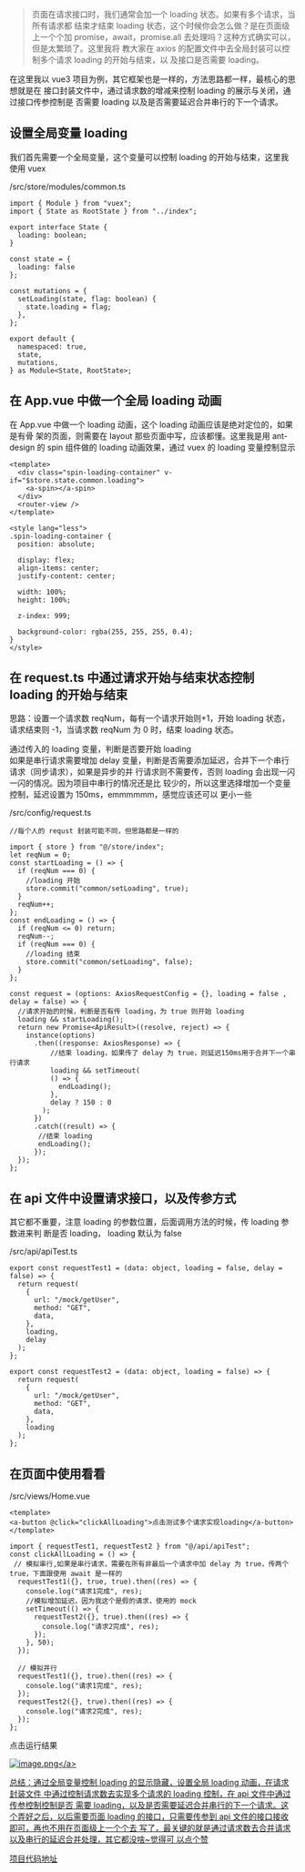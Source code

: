 > 页面在请求接口时，我们通常会加一个 loading 状态。如果有多个请求，当所有请求都
> 结束才结束 loading 状态，这个时候你会怎么做？是在页面级上一个个加
> promise，await，promise.all 去处理吗？这种方式确实可以，但是太繁琐了。这里我将
> 教大家在 axios 的配置文件中去全局封装可以控制多个请求 loading 的开始与结束，以
> 及接口是否需要 loading。

在这里我以 vue3 项目为例，其它框架也是一样的，方法思路都一样，最核心的思想就是在
接口封装文件中，通过请求数的增减来控制 loading 的展示与关闭，通过接口传参控制是
否需要 loading 以及是否需要延迟合并串行的下一个请求。

## 设置全局变量 loading

我们首先需要一个全局变量，这个变量可以控制 loading 的开始与结束，这里我使用 vuex

/src/store/modules/common.ts

```
import { Module } from "vuex";
import { State as RootState } from "../index";

export interface State {
  loading: boolean;
}

const state = {
  loading: false
};

const mutations = {
  setLoading(state, flag: boolean) {
    state.loading = flag;
  },
};

export default {
  namespaced: true,
  state,
  mutations,
} as Module<State, RootState>;

```

## 在 App.vue 中做一个全局 loading 动画

在 App.vue 中做一个 loading 动画，这个 loading 动画应该是绝对定位的，如果是有骨
架的页面，则需要在 layout 那些页面中写，应该都懂。这里我是用 ant-design 的 spin
组件做的 loading 动画效果，通过 vuex 的 loading 变量控制显示

```
<template>
  <div class="spin-loading-container" v-if="$store.state.common.loading">
    <a-spin></a-spin>
  </div>
  <router-view />
</template>

<style lang="less">
.spin-loading-container {
  position: absolute;

  display: flex;
  align-items: center;
  justify-content: center;

  width: 100%;
  height: 100%;

  z-index: 999;

  background-color: rgba(255, 255, 255, 0.4);
}
</style>
```

## 在 request.ts 中通过请求开始与结束状态控制 loading 的开始与结束

思路：设置一个请求数 reqNum，每有一个请求开始则+1，开始 loading 状态，请求结束则
-1，当请求数 reqNum 为 0 时，结束 loading 状态。

通过传入的 loading 变量，判断是否要开始 loading <br/> 如果是串行请求需要增加
delay 变量，判断是否需要添加延迟，合并下一个串行请求（同步请求），如果是异步的并
行请求则不需要传，否则 loading 会出现一闪一闪的情况。因为项目中串行的情况还是比
较少的，所以这里选择增加一个变量控制，延迟设置为 150ms，emmmmmm，感觉应该还可以
更小一些

/src/config/request.ts

```
//每个人的 requst 封装可能不同，但思路都是一样的

import { store } from "@/store/index";
let reqNum = 0;
const startLoading = () => {
  if (reqNum === 0) {
    //loading 开始
    store.commit("common/setLoading", true);
  }
  reqNum++;
};
const endLoading = () => {
  if (reqNum <= 0) return;
  reqNum--;
  if (reqNum === 0) {
    //loading 结束
    store.commit("common/setLoading", false);
  }
};

const request = (options: AxiosRequestConfig = {}, loading = false , delay = false) => {
  //请求开始的时候，判断是否有传 loading，为 true 则开始 loading
  loading && startLoading();
  return new Promise<ApiResult>((resolve, reject) => {
    instance(options)
      .then((response: AxiosResponse) => {
          //结束 loading，如果传了 delay 为 true，则延迟150ms用于合并下一个串行请求
          loading && setTimeout(
          () => {
            endLoading();
          },
          delay ? 150 : 0
        );
      })
      .catch((result) => {
       //结束 loading
       endLoading();
      });
  });
};
```

## 在 api 文件中设置请求接口，以及传参方式

其它都不重要，注意 loading 的参数位置，后面调用方法的时候，传 loading 参数进来判
断是否 loading， loading 默认为 false

/src/api/apiTest.ts

```
export const requestTest1 = (data: object, loading = false, delay = false) => {
  return request(
    {
      url: "/mock/getUser",
      method: "GET",
      data,
    },
    loading,
    delay
  );
};

export const requestTest2 = (data: object, loading = false) => {
  return request(
    {
      url: "/mock/getUser",
      method: "GET",
      data,
    },
    loading
  );
};
```

## 在页面中使用看看

/src/views/Home.vue

```
<template>
<a-button @click="clickAllLoading">点击测试多个请求实现loading</a-button>
</template>

import { requestTest1, requestTest2 } from "@/api/apiTest";
const clickAllLoading = () => {
 // 模拟串行,如果是串行请求，需要在所有非最后一个请求中加 delay 为 true，传两个 true，下面跟使用 await 是一样的
  requestTest1({}, true, true).then((res) => {
    console.log("请求1完成", res);
    //模拟增加延迟，因为我这个是假的请求，使用的 mock
    setTimeout(() => {
      requestTest2({}, true).then((res) => {
        console.log("请求2完成", res);
      });
    }, 50);
  });

  // 模拟并行
  requestTest1({}, true).then((res) => {
    console.log("请求1完成", res);
  });
  requestTest2({}, true).then((res) => {
    console.log("请求2完成", res);
  });
};
```

点击运行结果

<a data-fancybox title="image.png" href="https://p9-juejin.byteimg.com/tos-cn-i-k3u1fbpfcp/6e6899cb3a82467aa4ea0db3c3b438ec~tplv-k3u1fbpfcp-watermark.image?">![image.png](https://p9-juejin.byteimg.com/tos-cn-i-k3u1fbpfcp/6e6899cb3a82467aa4ea0db3c3b438ec~tplv-k3u1fbpfcp-watermark.image?)</a>

总结：通过全局变量控制 loading 的显示隐藏，设置全局 loading 动画，在请求封装文件
中通过控制请求数去实现多个请求的 loading 控制，在 api 文件中通过传参控制控制是否
需要 loading，以及是否需要延迟合并串行的下一个请求。这个弄好之后，以后需要页面
loading 的接口，只需要传参到 api 文件的接口接收即可，再也不用在页面级上一个个去
写了，最关键的就是通过请求数去合并请求以及串行的延迟合并处理，其它都没啥~觉得可
以点个赞

[项目代码地址](https://github.com/upJiang/jiangVue3Test)
